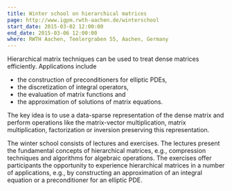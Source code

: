 ```yaml
---
title: Winter school on hierarchical matrices
page: http://www.igpm.rwth-aachen.de/winterschool
start_date: 2015-03-02 12:00:00
end_date: 2015-03-06 12:00:00
where: RWTH Aachen, Temlergraben 55, Aachen, Germany
---
```


Hierarchical matrix techniques can be used to treat dense matrices
efficiently. Applications include

- the construction of preconditioners for elliptic PDEs,
- the discretization of integral operators,
- the evaluation of matrix functions and
- the approximation of solutions of matrix equations.

The key idea is to use a data-sparse representation of the dense
matrix and perform operations like the matrix-vector multiplication,
matrix multiplication, factorization or inversion preserving this
representation.

The winter school consists of lectures and exercises. The lectures
present the fundamental concepts of hierarchical matrices, e.g.,
compression techniques and algorithms for algebraic operations. The
exercises offer participants the opportunity to experience
hierarchical matrices in a number of applications, e.g., by
constructing an approximation of an integral equation or a
preconditioner for an elliptic PDE.


